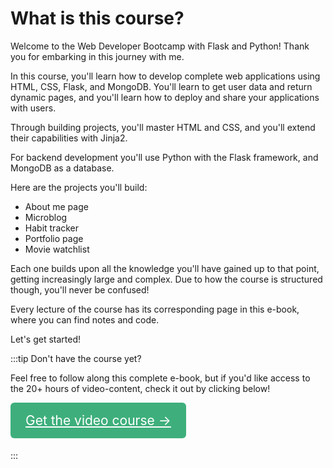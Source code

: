# What is this course?

Welcome to the Web Developer Bootcamp with Flask and Python! Thank you for embarking in this journey with me.

In this course, you'll learn how to develop complete web applications using HTML, CSS, Flask, and MongoDB. You'll learn to get user data and return dynamic pages, and you'll learn how to deploy and share your applications with users.

Through building projects, you'll master HTML and CSS, and you'll extend their capabilities with Jinja2.

For backend development you'll use Python with the Flask framework, and MongoDB as a database.

Here are the projects you'll build:

- About me page
- Microblog
- Habit tracker
- Portfolio page
- Movie watchlist

Each one builds upon all the knowledge you'll have gained up to that point, getting increasingly large and complex. Due to how the course is structured though, you'll never be confused!

Every lecture of the course has its corresponding page in this e-book, where you can find notes and code.

Let's get started!

:::tip
Don't have the course yet?

Feel free to follow along this complete e-book, but if you'd like access to the 20+ hours of video-content, check it out by clicking below!

<p class="cta-container">
    <a href="https://www.udemy.com/course/web-developer-bootcamp-flask-python/?referralCode=2E6C9295CA26EA212CE8" class="cta-link" target="_blank">Get the video course →</a>
</p>
:::

<style>
.cta-container {
    margin: 30px 0 35px 0;
}
.cta-link {
    padding: 16px 24px;
    font-size: 150%;
    background-color: #3eaf7c;
    color: white;
    border-radius: 6px;
}

.cta-link:hover {
    box-shadow: 0 5px 15px 0 rgba(0, 0, 0, 0.15);
}
</style>
